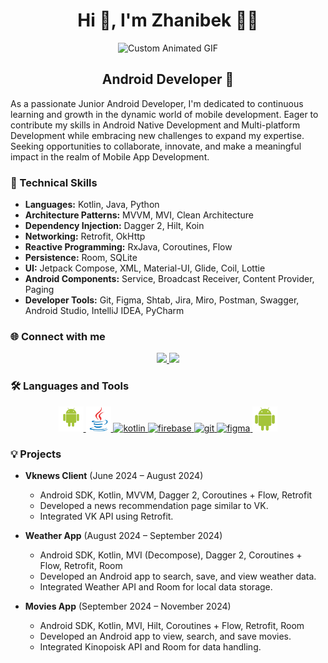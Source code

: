 <h1 align="center">Hi 👋, I'm Zhanibek 👨‍💻</h1>

<p align="center">
  <img src="https://raw.githubusercontent.com/user/repository/main/animated.gif" alt="Custom Animated GIF"/>
</p>

<h2 align="center">Android Developer 🌟</h2>

As a passionate Junior Android Developer, I'm dedicated to continuous learning and growth in the dynamic world of mobile development. Eager to contribute my skills in Android Native Development and Multi-platform Development while embracing new challenges to expand my expertise. Seeking opportunities to collaborate, innovate, and make a meaningful impact in the realm of Mobile App Development.

### 🔧 Technical Skills

- **Languages:** Kotlin, Java, Python
- **Architecture Patterns:** MVVM, MVI, Clean Architecture
- **Dependency Injection:** Dagger 2, Hilt, Koin
- **Networking:** Retrofit, OkHttp
- **Reactive Programming:** RxJava, Coroutines, Flow
- **Persistence:** Room, SQLite
- **UI:** Jetpack Compose, XML, Material-UI, Glide, Coil, Lottie
- **Android Components:** Service, Broadcast Receiver, Content Provider, Paging
- **Developer Tools:** Git, Figma, Shtab, Jira, Miro, Postman, Swagger, Android Studio, IntelliJ IDEA, PyCharm

### 🌐 Connect with me

<p align="center">
  <a href="https://web.telegram.org/a/#1792932010">
    <img src="https://img.shields.io/badge/Telegram-26A5E4?style=for-the-badge&logo=telegram&logoColor=white"/>
  </a>
  <a href="mailto:zhanibek.bralin@gmail.com">
    <img src="https://img.shields.io/badge/Email-D14836?style=for-the-badge&logo=gmail&logoColor=white"/>
  </a>
</p>

### 🛠️ Languages and Tools

<p align="center">
  <a href="https://developer.android.com" target="_blank" rel="noreferrer">
    <img src="https://raw.githubusercontent.com/devicons/devicon/master/icons/android/android-original-wordmark.svg" alt="android" width="40" height="40"/>
  </a>
  <a href="https://www.java.com" target="_blank" rel="noreferrer">
    <img src="https://raw.githubusercontent.com/devicons/devicon/master/icons/java/java-original.svg" alt="java" width="40" height="40"/>
  </a>
  <a href="https://kotlinlang.org" target="_blank" rel="noreferrer">
    <img src="https://www.vectorlogo.zone/logos/kotlinlang/kotlinlang-icon.svg" alt="kotlin" width="40" height="40"/>
  </a>
  <a href="https://firebase.google.com/" target="_blank" rel="noreferrer">
    <img src="https://www.vectorlogo.zone/logos/firebase/firebase-icon.svg" alt="firebase" width="40" height="40"/>
  </a>
  <a href="https://git-scm.com/" target="_blank" rel="noreferrer">
    <img src="https://www.vectorlogo.zone/logos/git-scm/git-scm-icon.svg" alt="git" width="40" height="40"/>
  </a>
  <a href="https://www.figma.com/" target="_blank" rel="noreferrer">
    <img src="https://www.vectorlogo.zone/logos/figma/figma-icon.svg" alt="figma" width="40" height="40"/>
  </a>
  <a href="https://developer.android.com/jetpack/compose" target="_blank" rel="noreferrer">
    <img src="https://raw.githubusercontent.com/devicons/devicon/master/icons/android/android-original.svg" alt="Jetpack Compose" width="40" height="40"/>
  </a>
</p>

### 💡 Projects

- **Vknews Client** (June 2024 – August 2024)
  - Android SDK, Kotlin, MVVM, Dagger 2, Coroutines + Flow, Retrofit
  - Developed a news recommendation page similar to VK.
  - Integrated VK API using Retrofit.

- **Weather App** (August 2024 – September 2024)
  - Android SDK, Kotlin, MVI (Decompose), Dagger 2, Coroutines + Flow, Retrofit, Room
  - Developed an Android app to search, save, and view weather data.
  - Integrated Weather API and Room for local data storage.

- **Movies App** (September 2024 – November 2024)
  - Android SDK, Kotlin, MVI, Hilt, Coroutines + Flow, Retrofit, Room
  - Developed an Android app to view, search, and save movies.
  - Integrated Kinopoisk API and Room for data handling.
